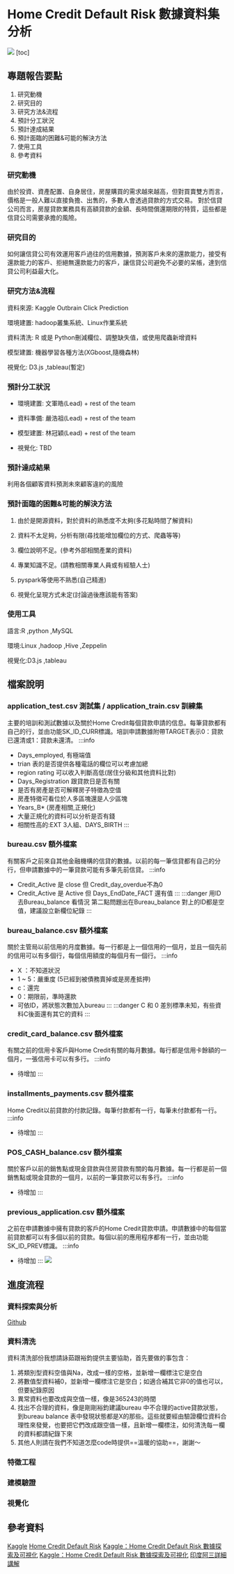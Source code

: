 # Home Credit Default Risk 數據資料集分析
![](https://i.imgur.com/K4XCxhv.jpg)
[toc]
## 專題報告要點
1. 研究動機
2. 研究目的
3. 研究方法&流程
4. 預計分工狀況
5. 預計達成結果
6. 預計面臨的困難&可能的解決方法
7. 使用工具
8. 參考資料

### 研究動機
由於投資、資產配置、自身居住，房屋購買的需求越來越高，但對買賣雙方而言，價格是一般人難以直接負擔、出售的，多數人會透過貸款的方式交易。
對於信貸公司而言，房屋貸款業務具有高額貸款的金額、長時間償還期限的特質，這些都是信貸公司需要承擔的風險。


### 研究目的
如何讓信貸公司有效運用客戶過往的信用數據，預測客戶未來的還款能力，接受有還款能力的客戶、拒絕無還款能力的客戶，讓信貸公司避免不必要的呆帳，達到信貸公司利益最大化。


### 研究方法&流程
資料來源: Kaggle Outbrain Click Prediction 

環境建置: hadoop叢集系統、Linux作業系統

資料清洗: R 或是 Python刪減欄位、調整缺失值，或使用爬蟲新增資料

模型建置: 機器學習各種方法(XGboost,隨機森林)

視覺化: D3.js ,tableau(暫定)

### 預計分工狀況
- 環境建置: 文軍皓(Lead) + rest of the team

- 資料準備: 嚴浩祖(Lead) + rest of the team

- 模型建置: 林冠穎(Lead) + rest of the team
 
- 視覺化: TBD 

### 預計達成結果
利用各個顧客資料預測未來顧客違約的風險

### 預計面臨的困難&可能的解決方法
1. 由於是開源資料，對於資料的熟悉度不太夠(多花點時間了解資料)

2. 資料不太足夠，分析有限(尋找能增加欄位的方式、爬蟲等等)

3. 欄位說明不足。(參考外部相關產業的資料)
   
4. 專業知識不足。(請教相關專業人員或有經驗人士)

5. pyspark等使用不熟悉(自己精進)

6. 視覺化呈現方式未定(討論過後應該能有答案)

### 使用工具
語言:R ,python ,MySQL

環境:Linux ,hadoop ,Hive ,Zeppelin 

視覺化:D3.js ,tableau

## 檔案說明
### application_test.csv 測試集 / application_train.csv 訓練集
主要的培訓和測試數據以及關於Home Credit每個貸款申請的信息。每筆貸款都有自己的行，並由功能SK_ID_CURR標識。培訓申請數據附帶TARGET表示0：貸款已還清或1：貸款未還清。
:::info
- Days_employed, 有極端值
- trian 表的是否提供各種電話的欄位可以考慮加總
- region rating 可以收入判斷高低(居住分級和其他資料比對)
- Days_Registration 跟貸款日是否有關
- 是否有房產是否可解釋房子特徵為空值
- 房產特徵可看位於人多區塊還是人少區塊
- Years_B* (房產相關,正規化)
- 大量正規化的資料可以分析是否有錢
- 相關性高的:EXT 3人組、DAYS_BIRTH
:::
### bureau.csv 額外檔案
有關客戶之前來自其他金融機構的信貸的數據。以前的每一筆信貸都有自己的分行，但申請數據中的一筆貸款可能有多筆先前信貸。
:::info
- Credit_Active 是 close 但 Credit_day_overdue不為0
- Credit_Active 是 Active 但 Days_EndDate_FACT 還有值
:::
:::danger
用ID 去Bureau_balance 看情況
第二點問題出在Bureau_balance 對上的ID都是空值，建議設立新欄位紀錄
:::
### bureau_balance.csv 額外檔案
關於主管局以前信用的月度數據。每一行都是上一個信用的一個月，並且一個先前的信用可以有多個行，每個信用額度的每個月有一個行。
:::info
- X ：不知道狀況
- 1 ~ 5：嚴重度 (5已經到被債務賣掉或是房產抵押)
- c：還完
- 0：期限前，準時還款
- 可依ID，將狀態次數加入bureau
:::
:::danger
C 和 0 差別標準未知，有些資料C後面還有其它的資料 
:::
### credit_card_balance.csv 額外檔案
有關之前的信用卡客戶與Home Credit有關的每月數據。每行都是信用卡餘額的一個月，一張信用卡可以有多行。
:::info
- 待增加
:::

### installments_payments.csv 額外檔案
Home Credit以前貸款的付款記錄。每筆付款都有一行，每筆未付款都有一行。
:::info
- 待增加
:::
### POS_CASH_balance.csv 額外檔案
關於客戶以前的銷售點或現金貸款與住房貸款有關的每月數據。每一行都是前一個銷售點或現金貸款的一個月，以前的一筆貸款可以有多行。
:::info
- 待增加
:::

### previous_application.csv 額外檔案
之前在申請數據中擁有貸款的客戶的Home Credit貸款申請。申請數據中的每個當前貸款都可以有多個以前的貸款。每個以前的應用程序都有一行，並由功能SK_ID_PREV標識。
:::info
- 待增加
:::
<span></span>
<span></span>
![](https://i.imgur.com/Wz7I756.png)

## 進度流程
### 資料探索與分析
[Github](https://github.com/stansuo/BDSE12-Group3/tree/master/notebooks/homecdt_eda)

### 資料清洗
資料清洗部份我想請詠茹跟裕鈞提供主要協助，首先要做的事包含：
1. 將類別型資料空值與Na，改成一樣的空格，並新增一欄標注它是空白
2. 將數值型資料補0，並新增一欄標注它是空白；如適合補其它非0的值也可以，但要紀錄原因
3. 異常資料也要改成與空值一樣，像是365243的時間
4. 找出不合理的資料，像是剛剛裕鈞建議bureau 中不合理的active貸款狀態，到bureau balance 表中發現狀態都是X的那些。這些就要經由驗證欄位資料合理性來發覺，也要把它們改成跟空值一樣，且新增一欄標注，如何清洗每一欄的資料都請紀錄下來
5. 其他人則請在我們不知道怎麼code時提供==溫暖的協助==，謝謝～

### 特徵工程

### 建模驗證

### 視覺化

## 參考資料
[Kaggle](https://www.kaggle.com/)
[Home Credit Default Risk](https://www.kaggle.com/c/home-credit-default-risk)
[Kaggle：Home Credit Default Risk 數據探索及可視化](https://www.twblogs.net/a/5b8127e82b71772165ab4d2e)
[Kaggle：Home Credit Default Risk 數據探索及可視化](https://www.cnblogs.com/mtcnn/p/9411598.html)
[印度阿三詳細講解](https://www.kaggle.com/codename007/home-credit-complete-eda-feature-importance)
